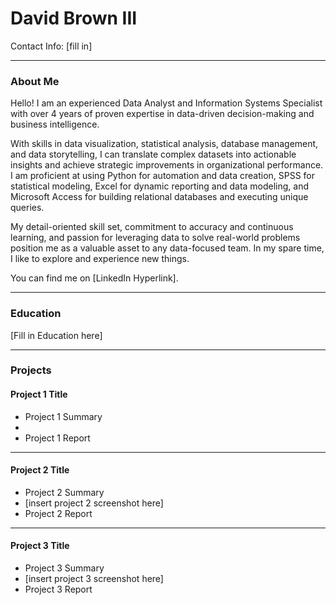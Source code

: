 # David Brown III
Contact Info: [fill in]
***

### About Me 
Hello! I am an experienced Data Analyst and Information Systems Specialist with over 4 years of proven expertise in data-driven decision-making and business intelligence.


With skills in data visualization, statistical analysis, database management, and data storytelling, I can translate complex datasets into actionable insights and achieve strategic improvements in organizational performance. I am proficient at using Python for automation and data creation, SPSS for statistical modeling, Excel for dynamic reporting and data modeling, and Microsoft Access for building relational databases and executing unique queries.


My detail-oriented skill set, commitment to accuracy and continuous learning, and passion for leveraging data to solve real-world problems position me as a valuable asset to any data-focused team. In my spare time, I like to explore and experience new things. 


You can find me on [LinkedIn Hyperlink].
***

### Education 
[Fill in Education here]

***
### Projects

#### Project 1 Title
 - Project 1 Summary
 - ![]()
 - Project 1 Report
 
***
#### Project 2 Title
 - Project 2 Summary
 - [insert project 2 screenshot here]
 - Project 2 Report
 
***
#### Project 3 Title
 - Project 3 Summary
 - [insert project 3 screenshot here]
 - Project 3 Report
